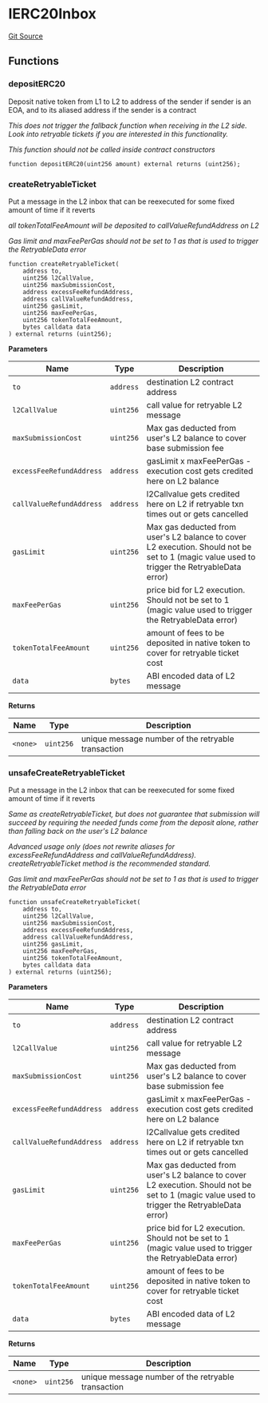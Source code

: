 # IERC20Inbox
[Git Source](https://github.com/G7DAO/protocol/blob/f0f83a37294cdf00eb87c0478d9db8879b5b60dc/contracts/interfaces/IERC20Inbox.sol)


## Functions
### depositERC20

Deposit native token from L1 to L2 to address of the sender if sender is an EOA, and to its aliased address if the sender is a contract

*This does not trigger the fallback function when receiving in the L2 side.
Look into retryable tickets if you are interested in this functionality.*

*This function should not be called inside contract constructors*


```solidity
function depositERC20(uint256 amount) external returns (uint256);
```

### createRetryableTicket

Put a message in the L2 inbox that can be reexecuted for some fixed amount of time if it reverts

*all tokenTotalFeeAmount will be deposited to callValueRefundAddress on L2*

*Gas limit and maxFeePerGas should not be set to 1 as that is used to trigger the RetryableData error*


```solidity
function createRetryableTicket(
    address to,
    uint256 l2CallValue,
    uint256 maxSubmissionCost,
    address excessFeeRefundAddress,
    address callValueRefundAddress,
    uint256 gasLimit,
    uint256 maxFeePerGas,
    uint256 tokenTotalFeeAmount,
    bytes calldata data
) external returns (uint256);
```
**Parameters**

|Name|Type|Description|
|----|----|-----------|
|`to`|`address`|destination L2 contract address|
|`l2CallValue`|`uint256`|call value for retryable L2 message|
|`maxSubmissionCost`|`uint256`|Max gas deducted from user's L2 balance to cover base submission fee|
|`excessFeeRefundAddress`|`address`|gasLimit x maxFeePerGas - execution cost gets credited here on L2 balance|
|`callValueRefundAddress`|`address`|l2Callvalue gets credited here on L2 if retryable txn times out or gets cancelled|
|`gasLimit`|`uint256`|Max gas deducted from user's L2 balance to cover L2 execution. Should not be set to 1 (magic value used to trigger the RetryableData error)|
|`maxFeePerGas`|`uint256`|price bid for L2 execution. Should not be set to 1 (magic value used to trigger the RetryableData error)|
|`tokenTotalFeeAmount`|`uint256`|amount of fees to be deposited in native token to cover for retryable ticket cost|
|`data`|`bytes`|ABI encoded data of L2 message|

**Returns**

|Name|Type|Description|
|----|----|-----------|
|`<none>`|`uint256`|unique message number of the retryable transaction|


### unsafeCreateRetryableTicket

Put a message in the L2 inbox that can be reexecuted for some fixed amount of time if it reverts

*Same as createRetryableTicket, but does not guarantee that submission will succeed by requiring the needed funds
come from the deposit alone, rather than falling back on the user's L2 balance*

*Advanced usage only (does not rewrite aliases for excessFeeRefundAddress and callValueRefundAddress).
createRetryableTicket method is the recommended standard.*

*Gas limit and maxFeePerGas should not be set to 1 as that is used to trigger the RetryableData error*


```solidity
function unsafeCreateRetryableTicket(
    address to,
    uint256 l2CallValue,
    uint256 maxSubmissionCost,
    address excessFeeRefundAddress,
    address callValueRefundAddress,
    uint256 gasLimit,
    uint256 maxFeePerGas,
    uint256 tokenTotalFeeAmount,
    bytes calldata data
) external returns (uint256);
```
**Parameters**

|Name|Type|Description|
|----|----|-----------|
|`to`|`address`|destination L2 contract address|
|`l2CallValue`|`uint256`|call value for retryable L2 message|
|`maxSubmissionCost`|`uint256`|Max gas deducted from user's L2 balance to cover base submission fee|
|`excessFeeRefundAddress`|`address`|gasLimit x maxFeePerGas - execution cost gets credited here on L2 balance|
|`callValueRefundAddress`|`address`|l2Callvalue gets credited here on L2 if retryable txn times out or gets cancelled|
|`gasLimit`|`uint256`|Max gas deducted from user's L2 balance to cover L2 execution. Should not be set to 1 (magic value used to trigger the RetryableData error)|
|`maxFeePerGas`|`uint256`|price bid for L2 execution. Should not be set to 1 (magic value used to trigger the RetryableData error)|
|`tokenTotalFeeAmount`|`uint256`|amount of fees to be deposited in native token to cover for retryable ticket cost|
|`data`|`bytes`|ABI encoded data of L2 message|

**Returns**

|Name|Type|Description|
|----|----|-----------|
|`<none>`|`uint256`|unique message number of the retryable transaction|


